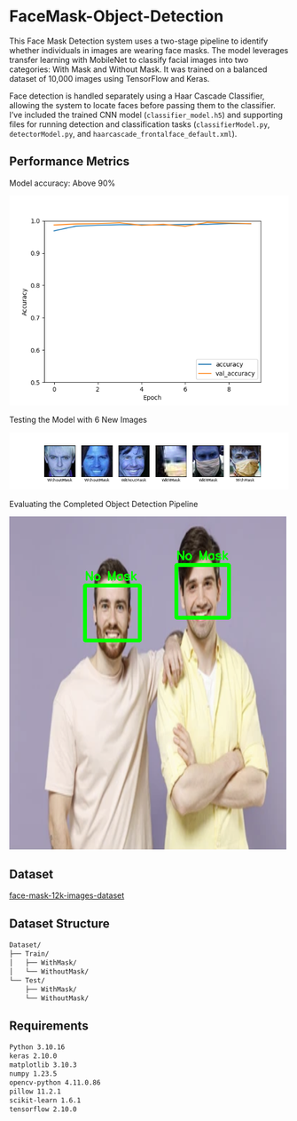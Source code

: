 # FaceMask-Object-Detection
This Face Mask Detection system uses a two-stage pipeline to identify whether individuals in images are wearing face masks. The model leverages transfer learning with MobileNet to classify facial images into two categories: With Mask and Without Mask. It was trained on a balanced dataset of 10,000 images using TensorFlow and Keras.

Face detection is handled separately using a Haar Cascade Classifier, allowing the system to locate faces before passing them to the classifier. I’ve included the trained CNN model (`classifier_model.h5`) and supporting files for running detection and classification tasks (`classifierModel.py`, `detectorModel.py`, and `haarcascade_frontalface_default.xml`).

## Performance Metrics
Model accuracy: Above 90%

![alt text](Support/Figure_1.png)

Testing the Model with 6 New Images

![alt text](Support/Figure_2.png)

Evaluating the Completed Object Detection Pipeline

![alt text](Support/Figure_3.png)

## Dataset

[face-mask-12k-images-dataset](https://www.kaggle.com/datasets/ashishjangra27/face-mask-12k-images-dataset/code?datasetId=675484&sortBy=voteCount)

## Dataset Structure
```
Dataset/
├── Train/
│   ├── WithMask/
│   └── WithoutMask/
└── Test/
    ├── WithMask/
    └── WithoutMask/
```

## Requirements
```
Python 3.10.16 
keras 2.10.0
matplotlib 3.10.3
numpy 1.23.5
opencv-python 4.11.0.86
pillow 11.2.1
scikit-learn 1.6.1
tensorflow 2.10.0
```
